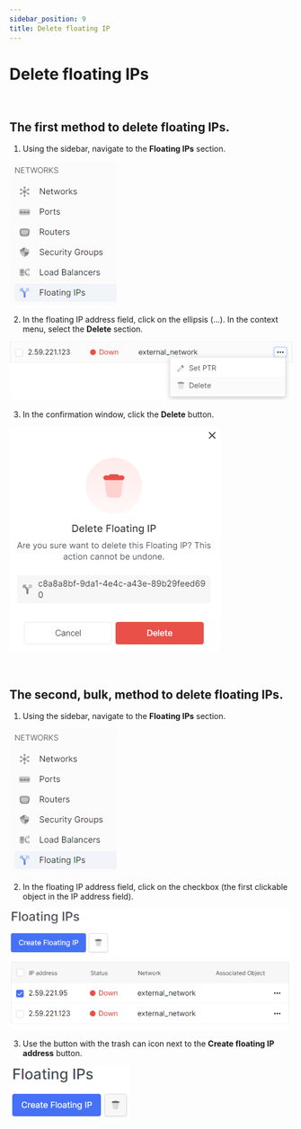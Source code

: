 ```yaml
---
sidebar_position: 9
title: Delete floating IP
---
```



# Delete floating IPs


<br />

## The first method to delete floating IPs.
1. Using the sidebar, navigate to the **Floating IPs** section.

![](../img/floating-ip/1.png)

2. In the floating IP address field, click on the ellipsis (...). In the context menu, select the **Delete** section.

![](../img/floating-ip/7.png)

3. In the confirmation window, click the **Delete** button.

![](../img/floating-ip/8.png)

<br />

##  The second, bulk, method to delete floating IPs.
1. Using the sidebar, navigate to the **Floating IPs** section.

![](../img/floating-ip/1.png)

2. In the floating IP address field, click on the checkbox (the first clickable object in the IP address field).

![](../img/floating-ip/9.png)

3. Use the button with the trash can icon next to the **Create floating IP address** button.

![](../img/floating-ip/10.png)
